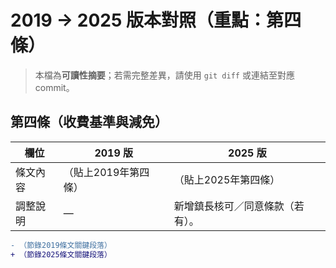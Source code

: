 # 2019 → 2025 版本對照（重點：第四條）

> 本檔為**可讀性摘要**；若需完整差異，請使用 `git diff` 或連結至對應 commit。

## 第四條（收費基準與減免）
| 欄位 | 2019 版 | 2025 版 |
|------|---------|---------|
| 條文內容 | （貼上2019年第四條） | （貼上2025年第四條） |
| 調整說明 | — | 新增鎮長核可／同意條款（若有）。 |

```diff
- （節錄2019條文關鍵段落）
+ （節錄2025條文關鍵段落）
```
